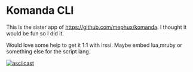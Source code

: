 # Komanda CLI

This is the sister app of https://github.com/mephux/komanda. I thought it would be fun so
I did it.

Would love some help to get it 1:1 with irssi. Maybe embed lua,mruby or something else for the script lang.

[![asciicast](https://asciinema.org/a/4qgm0618khtbyw3mobb79rk8x.png)](https://asciinema.org/a/4qgm0618khtbyw3mobb79rk8x)
